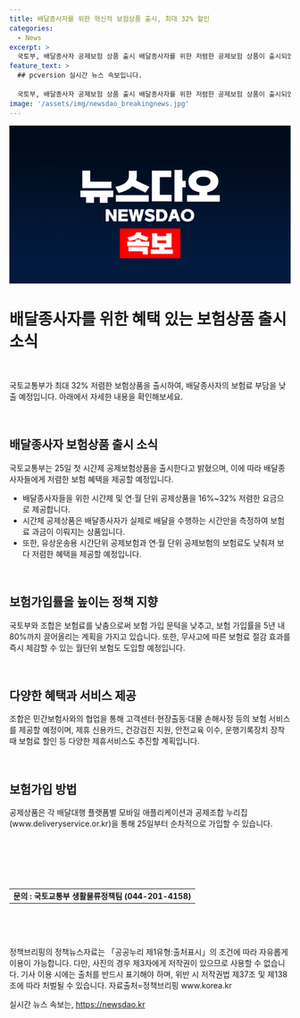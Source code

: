 ```yaml
---
title: 배달종사자를 위한 혁신적 보험상품 출시, 최대 32% 할인
categories:
  - News
excerpt: >
  국토부, 배달종사자 공제보험 상품 출시 배달종사자를 위한 저렴한 공제보험 상품이 출시되었다. 국토부가 선보인 이번 시간제 공제상품은 시중 대비 16%~32% 저렴하며, 가입 문턱을 낮추고 보험료를 인하하는 새로운 혜택을 제공한다. 또한, 사고 발생 시 고객센터 및 보상서비스를 제공하며, 안전교육 및 운행기록장치 장착시 보험료 할인혜택도 추진한다. 최종적으로 국토부는 5년 내 보험가입률을 80%까지 끌어올릴 계획이다. (150자)  
feature_text: >
  ## pcversion 실시간 뉴스 속보입니다.

  국토부, 배달종사자 공제보험 상품 출시 배달종사자를 위한 저렴한 공제보험 상품이 출시되었다. 국토부가 선보인 이번 시간제 공제상품은 시중 대비 16%~32% 저렴하며, 가입 문턱을 낮추고 보험료를 인하하는 새로운 혜택을 제공한다. 또한, 사고 발생 시 고객센터 및 보상서비스를 제공하며, 안전교육 및 운행기록장치 장착시 보험료 할인혜택도 추진한다. 최종적으로 국토부는 5년 내 보험가입률을 80%까지 끌어올릴 계획이다. (150자)  
image: '/assets/img/newsdao_breakingnews.jpg'
---
```


<p><img src="/assets/img/newsdao_breakingnews.jpg" alt="pcversion 속보" /></p>

<h1 data-ke-size="size26">배달종사자를 위한 혜택 있는 보험상품 출시 소식</h1>

<p data-ke-size="size16">&nbsp;</p>

<p>국토교통부가 최대 32% 저렴한 보험상품을 출시하여, 배달종사자의 보험료 부담을 낮출 예정입니다. 아래에서 자세한 내용을 확인해보세요.</p>

<p data-ke-size="size16">&nbsp;</p>

<h2 data-ke-size="size26">배달종사자 보험상품 출시 소식</h2>

<p data-ke-size="size16">국토교통부는 25일 첫 시간제 공제보험상품을 출시한다고 밝혔으며, 이에 따라 배달종사자들에게 저렴한 보험 혜택을 제공할 예정입니다. </p>

<ul>
<li>배달종사자들을 위한 시간제 및 연·월 단위 공제상품을 16%~32% 저렴한 요금으로 제공합니다.</li>
<li>시간제 공제상품은 배달종사자가 실제로 배달을 수행하는 시간만을 측정하여 보험료 과금이 이뤄지는 상품입니다.</li>
<li>또한, 유상운송용 시간단위 공제보험과 연·월 단위 공제보험의 보험료도 낮춰져 보다 저렴한 혜택을 제공할 예정입니다.</li>
</ul>

<p data-ke-size="size16">&nbsp;</p>

<h2 data-ke-size="size26">보험가입률을 높이는 정책 지향</h2>

<p data-ke-size="size16">국토부와 조합은 보험료를 낮춤으로써 보험 가입 문턱을 낮추고, 보험 가입률을 5년 내 80%까지 끌어올리는 계획을 가지고 있습니다. 또한, 무사고에 따른 보험료 절감 효과를 즉시 체감할 수 있는 월단위 보험도 도입할 예정입니다.</p>

<p data-ke-size="size16">&nbsp;</p>

<h2 data-ke-size="size26">다양한 혜택과 서비스 제공</h2>

<p data-ke-size="size16">조합은 민간보험사와의 협업을 통해 고객센터·현장출동·대물 손해사정 등의 보험 서비스를 제공할 예정이며, 제휴 신용카드, 건강검진 지원, 안전교육 이수, 운행기록장치 장착 때 보험료 할인 등 다양한 제휴서비스도 추진할 계획입니다.</p>

<p data-ke-size="size16">&nbsp;</p>

<h2 data-ke-size="size26">보험가입 방법</h2>

<p data-ke-size="size16">공제상품은 각 배달대행 플랫폼별 모바일 애플리케이션과 공제조합 누리집(www.deliveryservice.or.kr)을 통해 25일부터 순차적으로 가입할 수 있습니다.</p>

<p data-ke-size="size16">&nbsp;</p>

<p data-ke-size="size16">&nbsp;</p>

<p data-ke-size="size16">&nbsp;</p>

<table>
<tbody>
<tr>
<td style="text-align: center; height: 17px;"><b>문의 : 국토교통부 생활물류정책팀 (044-201-4158)</b></td>
</tr>
</tbody>
</table>

<p data-ke-size="size16">&nbsp;</p>

<p data-ke-size="size16">&nbsp;</p>

<p data-ke-size="size16">정책브리핑의 정책뉴스자료는 「공공누리 제1유형:출처표시」의 조건에 따라 자유롭게 이용이 가능합니다. 다만, 사진의 경우 제3자에게 저작권이 있으므로 사용할 수 없습니다. 기사 이용 시에는 출처를 반드시 표기해야 하며, 위반 시 저작권법 제37조 및 제138조에 따라 처벌될 수 있습니다. <span data-ke-size="size16">자료출처=정책브리핑 www.korea.kr</span></p>
실시간 뉴스 속보는, <a href="https://newsdao.kr" rel="dofollow">https://newsdao.kr</a>



